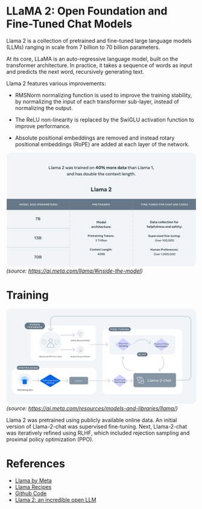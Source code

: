 # LLaMA 2: Open Foundation and Fine-Tuned Chat Models

 Llama 2 is a collection of pretrained and fine-tuned large language models (LLMs) ranging in scale from 7 billion to 70 billion parameters. 
 
 At its core, LLaMA is an auto-regressive language model, built on the transformer architecture. In practice, it takes a sequence of words as input and predicts the next word, recursively generating text.

Llama 2 features various improvements:

 - RMSNorm normalizing function is used to improve the training stability, by normalizing the input of each transformer sub-layer, instead of normalizing the output.

 - The ReLU non-linearity is replaced by the SwiGLU activation function to improve performance.

 - Absolute positional embeddings are removed and instead rotary positional embeddings (RoPE) are added at each layer of the network.





![Llama2](../img/llama.jpg)
*(source: https://ai.meta.com/llama/#inside-the-model)*

# Training

![Llama2 Training](../img/llama-training.jpg) *(source: https://ai.meta.com/resources/models-and-libraries/llama/)*

Llama 2 was pretrained using publicly available online data. An initial version of Llama-2-chat was supervised fine-tuning. Next, Llama-2-chat was iteratively refined using RLHF, which included rejection sampling and proximal policy optimization (PPO). 

# References

- [Llama by Meta](https://ai.meta.com/llama/)
- [Llama Recipes](https://github.com/facebookresearch/llama-recipes/)
- [Github Code](https://github.com/facebookresearch/llama)
- [Llama 2: an incredible open LLM](https://www.interconnects.ai/p/llama-2-from-meta)